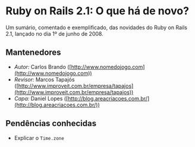 # Ruby on Rails 2.1: O que há de novo?

Um sumário, comentado e exemplificado, das novidades do Ruby on Rails 2.1, lançado no dia 1º de junho de 2008.

## Mantenedores

* *Autor:* Carlos Brando ([http://www.nomedojogo.com](http://www.nomedojogo.com))
* *Revisor:* Marcos Tapajós ([http://www.improveit.com.br/empresa/tapajos](http://www.improveit.com.br/empresa/tapajos))
* *Capa:* Daniel Lopes ([http://blog.areacriacoes.com.br/](http://blog.areacriacoes.com.br/))

## Pendências conhecidas

* Explicar o `Time.zone`
